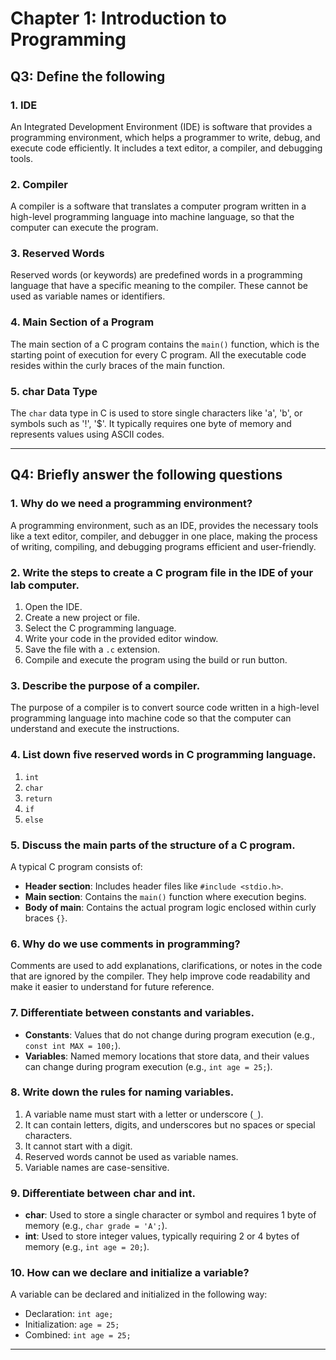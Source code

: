 # Chapter 1: Introduction to Programming

## Q3: Define the following

### 1. IDE
An Integrated Development Environment (IDE) is software that provides a programming environment, which helps a programmer to write, debug, and execute code efficiently. It includes a text editor, a compiler, and debugging tools.

### 2. Compiler
A compiler is a software that translates a computer program written in a high-level programming language into machine language, so that the computer can execute the program.

### 3. Reserved Words
Reserved words (or keywords) are predefined words in a programming language that have a specific meaning to the compiler. These cannot be used as variable names or identifiers.

### 4. Main Section of a Program
The main section of a C program contains the `main()` function, which is the starting point of execution for every C program. All the executable code resides within the curly braces of the main function.

### 5. char Data Type
The `char` data type in C is used to store single characters like 'a', 'b', or symbols such as '!', '$'. It typically requires one byte of memory and represents values using ASCII codes.

---

## Q4: Briefly answer the following questions

### 1. Why do we need a programming environment?
A programming environment, such as an IDE, provides the necessary tools like a text editor, compiler, and debugger in one place, making the process of writing, compiling, and debugging programs efficient and user-friendly.

### 2. Write the steps to create a C program file in the IDE of your lab computer.
1. Open the IDE.
2. Create a new project or file.
3. Select the C programming language.
4. Write your code in the provided editor window.
5. Save the file with a `.c` extension.
6. Compile and execute the program using the build or run button.

### 3. Describe the purpose of a compiler.
The purpose of a compiler is to convert source code written in a high-level programming language into machine code so that the computer can understand and execute the instructions.

### 4. List down five reserved words in C programming language.
1. `int`
2. `char`
3. `return`
4. `if`
5. `else`

### 5. Discuss the main parts of the structure of a C program.
A typical C program consists of:
- **Header section**: Includes header files like `#include <stdio.h>`.
- **Main section**: Contains the `main()` function where execution begins.
- **Body of main**: Contains the actual program logic enclosed within curly braces `{}`.

### 6. Why do we use comments in programming?
Comments are used to add explanations, clarifications, or notes in the code that are ignored by the compiler. They help improve code readability and make it easier to understand for future reference.

### 7. Differentiate between constants and variables.
- **Constants**: Values that do not change during program execution (e.g., `const int MAX = 100;`).
- **Variables**: Named memory locations that store data, and their values can change during program execution (e.g., `int age = 25;`).

### 8. Write down the rules for naming variables.
1. A variable name must start with a letter or underscore (`_`).
2. It can contain letters, digits, and underscores but no spaces or special characters.
3. It cannot start with a digit.
4. Reserved words cannot be used as variable names.
5. Variable names are case-sensitive.

### 9. Differentiate between char and int.
- **char**: Used to store a single character or symbol and requires 1 byte of memory (e.g., `char grade = 'A';`).
- **int**: Used to store integer values, typically requiring 2 or 4 bytes of memory (e.g., `int age = 20;`).

### 10. How can we declare and initialize a variable?
A variable can be declared and initialized in the following way:
- Declaration: `int age;`
- Initialization: `age = 25;`
- Combined: `int age = 25;`

---

